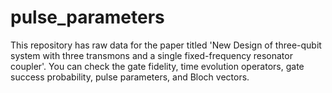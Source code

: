 ﻿# pulse_parameters

This repository has raw data for the paper titled 'New Design of three-qubit system with three transmons and a single fixed-frequency resonator coupler'. You can check the gate fidelity, time evolution operators, gate success probability, pulse parameters, and Bloch vectors.

